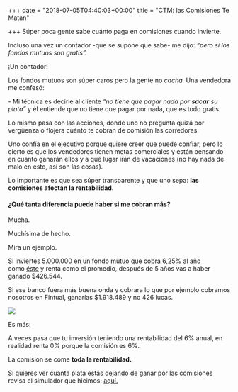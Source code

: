 +++
date = "2018-07-05T04:40:03+00:00"
title = "CTM: las Comisiones Te Matan"

+++
Súper poca gente sabe cuánto paga en comisiones cuando invierte.

Incluso una vez un contador -que se supone que sabe- me dijo: _“pero si los fondos mutuos son gratis”._

¡Un contador!

Los fondos mutuos son súper caros pero la gente no _cacha._ Una vendedora me confesó:

_-_ Mi técnica es decirle al cliente _“no tiene que pagar nada por **sacar** su plata”_ y él entiende que no tiene que pagar por nada, que es todo gratis.

Lo mismo pasa con las acciones, donde uno no pregunta quizá por vergüenza o flojera cuánto te cobran de comisión las corredoras.

Uno confía en el ejecutivo porque quiere creer que puede confiar, pero lo cierto es que los vendedores tienen metas comerciales y están pensando en cuanto ganarán ellos y a qué lugar irán de vacaciones (no hay nada de malo en esto, así son las cosas).

Lo importante es que sea súper transparente y que uno sepa: **las comisiones afectan la rentabilidad.**

#### ¿Qué tanta diferencia puede haber si me cobran más?

Mucha.

Muchísima de hecho.

Mira un ejemplo.

Si inviertes 5.000.000 en un fondo mutuo que cobra 6,25% al año como [éste](http://www.banchileinversiones.cl/web/guest/detalle-fondo-mutuo/-/detalle/fondo-mutuo-capitalisa-accionario) y renta como el promedio, después de 5 años vas a haber ganado $426.544.

Si ese banco fuera más buena onda y cobrara lo que por ejemplo cobramos nosotros en Fintual, ganarías $1.918.489 y no 426 lucas.

![](https://cdn-images-1.medium.com/max/800/1\*V-W8uGRHMObmCIjsj6fy3Q.png)

Es más:

A veces pasa que tu inversión teniendo una rentabilidad del 6% anual, en realidad renta 0% porque la comisión es 6%.

La comisión se come **toda la rentabilidad.**

Si quieres ver cuánta plata estás dejando de ganar por las comisiones revisa el simulador que hicimos: [aquí.](http://fintual.com/simulador)